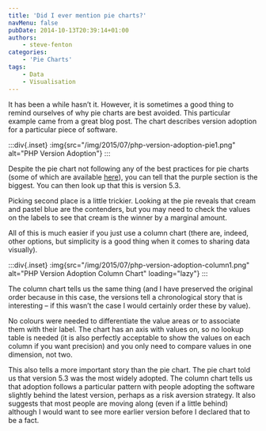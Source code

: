```yaml
---
title: 'Did I ever mention pie charts?'
navMenu: false
pubDate: 2014-10-13T20:39:14+01:00
authors:
    - steve-fenton
categories:
    - 'Pie Charts'
tags:
    - Data
    - Visualisation
---
```


It has been a while hasn’t it. However, it is sometimes a good thing to remind ourselves of why pie charts are best avoided. This particular example came from a great blog post. The chart describes version adoption for a particular piece of software.

:::div{.inset}
:img{src="/img/2015/07/php-version-adoption-pie1.png" alt="PHP Version Adoption"}
:::

Despite the pie chart not following any of the best practices for pie charts (some of which are available [here](/blog/2011/10/a-great-example-of-a-terrible-pie-chart/)), you can tell that the purple section is the biggest. You can then look up that this is version 5.3.

Picking second place is a little trickier. Looking at the pie reveals that cream and pastel blue are the contenders, but you may need to check the values on the labels to see that cream is the winner by a marginal amount.

All of this is much easier if you just use a column chart (there are, indeed, other options, but simplicity is a good thing when it comes to sharing data visually).

:::div{.inset}
:img{src="/img/2015/07/php-version-adoption-column1.png" alt="PHP Version Adoption Column Chart" loading="lazy"}
:::

The column chart tells us the same thing (and I have preserved the original order because in this case, the versions tell a chronological story that is interesting – if this wasn’t the case I would certainly order these by value).

No colours were needed to differentiate the value areas or to associate them with their label. The chart has an axis with values on, so no lookup table is needed (it is also perfectly acceptable to show the values on each column if you want precision) and you only need to compare values in one dimension, not two.

This also tells a more important story than the pie chart. The pie chart told us that version 5.3 was the most widely adopted. The column chart tells us that adoption follows a particular pattern with people adopting the software slightly behind the latest version, perhaps as a risk aversion strategy. It also suggests that most people are moving along (even if a little behind) although I would want to see more earlier version before I declared that to be a fact.